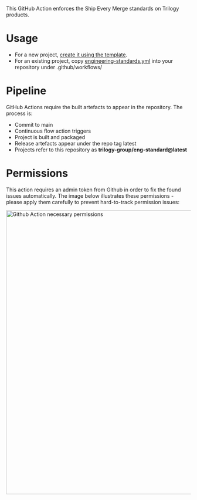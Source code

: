 This GitHub Action enforces the Ship Every Merge standards on Trilogy products.

# Usage
* For a new project, [create it using the template](https://github.com/trilogy-group/eng-template/generate).
* For an existing project, copy [engineering-standards.yml](https://github.com/trilogy-group/eng-template/raw/main/.github/workflows/engineering-standards.yml) into your repository under .github/workflows/

# Pipeline
GitHub Actions require the built artefacts to appear in the repository.
The process is:
* Commit to main
* Continuous flow action triggers
* Project is built and packaged
* Release artefacts appear under the repo tag latest
* Projects refer to this repository as **trilogy-group/eng-standard@latest**

# Permissions

This action requires an admin token from Github in order to fix the found issues automatically. The image below illustrates these permissions - please apply them carefully to prevent hard-to-track permission issues:

<img width="774" alt="Github Action necessary permissions" src="https://user-images.githubusercontent.com/10912950/108193493-43fe4300-70f4-11eb-880c-611ca44cf4ce.png">
